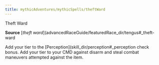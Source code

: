 ```yaml
---
title: mythicAdventures/mythicSpells/theftWard
---
```

Theft Ward

**Source** [_theft ward_](advancedRaceGuide/featuredRace_dir/tengus#_theft-ward

Add your tier to the [Perception](skill_dir/perception#_perception check bonus. Add your tier to your CMD against disarm and steal combat maneuvers attempted against the item.

